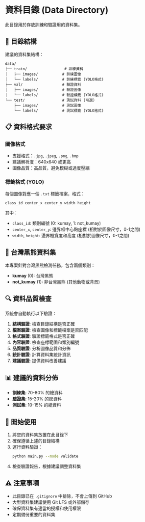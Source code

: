 # 資料目錄 (Data Directory)

此目錄用於存放訓練和驗證用的資料集。

## 📁 目錄結構

建議的資料集結構：

```
data/
├── train/                 # 訓練資料
│   ├── images/           # 訓練圖像
│   └── labels/           # 訓練標籤 (YOLO格式)
├── val/                  # 驗證資料
│   ├── images/           # 驗證圖像
│   └── labels/           # 驗證標籤 (YOLO格式)
└── test/                 # 測試資料 (可選)
    ├── images/           # 測試圖像
    └── labels/           # 測試標籤 (YOLO格式)
```

## 📋 資料格式要求

### 圖像格式
- 支援格式：`.jpg`, `.jpeg`, `.png`, `.bmp`
- 建議解析度：640x640 或更高
- 圖像品質：高品質，避免模糊或過度壓縮

### 標籤格式 (YOLO)
每個圖像對應一個 `.txt` 標籤檔案，格式：
```
class_id center_x center_y width height
```

其中：
- `class_id`: 類別編號 (0: kumay, 1: not_kumay)
- `center_x`, `center_y`: 邊界框中心點座標 (相對於圖像尺寸，0-1之間)
- `width`, `height`: 邊界框寬度和高度 (相對於圖像尺寸，0-1之間)

## 🎯 台灣黑熊資料集

本專案針對台灣黑熊檢測任務，包含兩個類別：
- **kumay** (0): 台灣黑熊
- **not_kumay** (1): 非台灣黑熊 (其他動物或背景)

## 🔍 資料品質檢查

系統會自動執行以下驗證：
1. **結構驗證**: 檢查目錄結構是否正確
2. **檔案驗證**: 檢查圖像和標籤檔案是否匹配
3. **格式驗證**: 驗證標籤格式是否正確
4. **內容驗證**: 檢查座標範圍和類別編號
5. **品質驗證**: 分析圖像品質和分佈
6. **統計驗證**: 計算資料集統計資訊
7. **建議驗證**: 提供資料改善建議

## 📊 建議的資料分佈

- **訓練集**: 70-80% 的總資料
- **驗證集**: 15-20% 的總資料  
- **測試集**: 10-15% 的總資料

## 🚀 開始使用

1. 將您的資料集放置在此目錄下
2. 確保遵循上述的目錄結構
3. 運行資料驗證：
   ```bash
   python main.py --mode validate
   ```
4. 檢查驗證報告，根據建議調整資料集

## ⚠️ 注意事項

- 此目錄已在 `.gitignore` 中排除，不會上傳到 GitHub
- 大型資料集建議使用 Git LFS 或外部儲存
- 確保資料集有適當的授權和使用權限
- 定期備份重要的資料集
